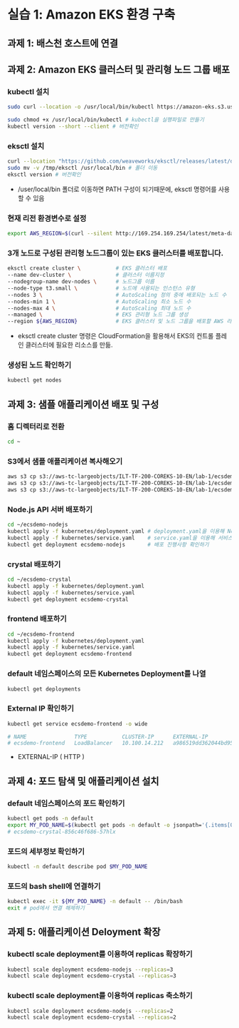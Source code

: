 # 실습 1: Amazon EKS 환경 구축

## 과제 1: 배스천 호스트에 연결

## 과제 2: Amazon EKS 클러스터 및 관리형 노드 그룹 배포

### kubectl 설치

```bash
sudo curl --location -o /usr/local/bin/kubectl https://amazon-eks.s3.us-west-2.amazonaws.com/1.21.2/2021-07-05/bin/linux/amd64/kubectl # kubectl 유틸리티 다운로드

sudo chmod +x /usr/local/bin/kubectl # kubectl을 실행파일로 만들기
kubectl version --short --client # 버전확인
```

### eksctl 설치

```bash
curl --location "https://github.com/weaveworks/eksctl/releases/latest/download/eksctl_$(uname -s)_amd64.tar.gz" | tar xz -C /tmp # 다운로드 및 압축풀기
sudo mv -v /tmp/eksctl /usr/local/bin # 폴더 이동
eksctl version # 버전확인
```

- /user/local/bin 폴더로 이동하면 PATH 구성이 되기때문에, eksctl 명령어를 사용할 수 있음

### 현재 리전 환경변수로 설정

```bash
export AWS_REGION=$(curl --silent http://169.254.169.254/latest/meta-data/placement/region) && echo $AWS_REGION
```

### 3개 노드로 구성된 관리형 노드그룹이 있는 EKS 클러스터를 배포합니다.

```bash
eksctl create cluster \           # EKS 클러스터 배포
--name dev-cluster \              # 클러스터 이름지정
--nodegroup-name dev-nodes \      # 노드그룹 이름
--node-type t3.small \            # 노드에 사용되는 인스턴스 유형
--nodes 3 \                       # AutoScaling 정의 중에 배포되는 노드 수
--nodes-min 1 \                   # AutoScaling 최소 노드 수
--nodes-max 4 \                   # AutoScaling 최대 노드 수
--managed \                       # EKS 관리형 노드 그룹 생성
--region ${AWS_REGION}            # EKS 클러스터 및 노드 그룹을 배포할 AWS 리전을 지정 ( default: us-west-2 )
```

- eksctl create cluster 명령은 CloudFormation을 활용해서 EKS의 컨트롤 플레인 클러스터에 필요한 리소스를 만듦.

### 생성된 노드 확인하기

```bash
kubectl get nodes
```

## 과제 3: 샘플 애플리케이션 배포 및 구성

### 홈 디렉터리로 전환

```bash
cd ~
```

### S3에서 샘플 애플리케이션 복사해오기

```bash
aws s3 cp s3://aws-tc-largeobjects/ILT-TF-200-COREKS-10-EN/lab-1/ecsdemo-crystal/ ~/ecsdemo-crystal/ --recursive
aws s3 cp s3://aws-tc-largeobjects/ILT-TF-200-COREKS-10-EN/lab-1/ecsdemo-frontend/ ~/ecsdemo-frontend/ --recursive
aws s3 cp s3://aws-tc-largeobjects/ILT-TF-200-COREKS-10-EN/lab-1/ecsdemo-nodejs/ ~/ecsdemo-nodejs/ --recursive
```

### Node.js API 서버 배포하기

```bash
cd ~/ecsdemo-nodejs
kubectl apply -f kubernetes/deployment.yaml # deployment.yaml을 이용해 Node.js API 서버 배포하기
kubectl apply -f kubernetes/service.yaml    # service.yaml을 이용해 서비스 연결하기
kubectl get deployment ecsdemo-nodejs       # 배포 진행사항 확인하기
```

### crystal 배포하기

```bash
cd ~/ecsdemo-crystal
kubectl apply -f kubernetes/deployment.yaml
kubectl apply -f kubernetes/service.yaml
kubectl get deployment ecsdemo-crystal
```

### frontend 배포하기

```bash
cd ~/ecsdemo-frontend
kubectl apply -f kubernetes/deployment.yaml
kubectl apply -f kubernetes/service.yaml
kubectl get deployment ecsdemo-frontend
```

### default 네임스페이스의 모든 Kubernetes Deployment를 나열

```bash
kubectl get deployments
```

### External IP 확인하기

```bash
kubectl get service ecsdemo-frontend -o wide

# NAME               TYPE           CLUSTER-IP      EXTERNAL-IP                                                               PORT(S)        AGE   SELECTOR
# ecsdemo-frontend   LoadBalancer   10.100.14.212   a986519dd362044bd95c8f9eb60f9b3f-1860343235.us-west-2.elb.amazonaws.com   80:31518/TCP   85s   app=ecsdemo-frontend
```

- EXTERNAL-IP ( HTTP )

## 과제 4: 포드 탐색 및 애플리케이션 설치

### default 네임스페이스의 포드 확인하기

```bash
kubectl get pods -n default
export MY_POD_NAME=$(kubectl get pods -n default -o jsonpath='{.items[0].metadata.name}') # 첫번째 포드이름을 환경변수에 저장하기
# ecsdemo-crystal-856c46f686-57hlx


```

### 포드의 세부정보 확인하기

```bash
kubectl -n default describe pod $MY_POD_NAME
```

### 포드의 bash shell에 연결하기

```bash
kubectl exec -it ${MY_POD_NAME} -n default -- /bin/bash
exit # pod에서 연결 해제하기
```

## 과제 5: 애플리케이션 Deloyment 확장

### kubectl scale deployment를 이용하여 replicas 확장하기

```bash
kubectl scale deployment ecsdemo-nodejs --replicas=3
kubectl scale deployment ecsdemo-crystal --replicas=3
```

### kubectl scale deployment를 이용하여 replicas 축소하기

```bash
kubectl scale deployment ecsdemo-nodejs --replicas=2
kubectl scale deployment ecsdemo-crystal --replicas=2
```
